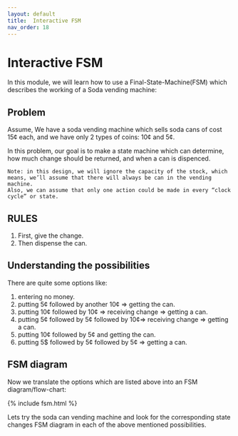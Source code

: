 ```yaml
---
layout: default
title:  Interactive FSM
nav_order: 18
---
```


# Interactive FSM

In this module, we will learn how to use a Final-State-Machine(FSM) which describes the working of a Soda vending machine:

## Problem
Assume, We have a soda vending machine which sells soda cans of cost 15¢ each, and we have only 2 types of coins: 10¢ and 5¢.

In this problem, our goal is to make a state machine which can determine, how much change should be returned, and when a can is dispenced.
```
Note: in this design, we will ignore the capacity of the stock, which means, we’ll assume that there will always be can in the vending machine.
Also, we can assume that only one action could be made in every “clock cycle” or state.
```
## RULES

1. First, give the change.
2. Then dispense the can.

## Understanding the possibilities 
There are quite some options like:
1. entering no money.
2. putting 5¢ followed by another 10¢ => getting the can.
3. putting 10¢ followed by 10¢ => receiving  change => getting a can.
4. putting 5¢ followed by 5¢ followed by 10¢=> receiving  change => getting a can.
5. putting 10¢ followed by 5¢ and getting the can.
6. putting 5$ followed by 5¢ followed by 5¢ => getting a can.

## FSM diagram
Now we translate the options which are listed above into an FSM diagram/flow-chart:

{% include fsm.html %}

Lets try the soda can vending machine and look for the corresponding state changes FSM diagram in each of the above mentioned possibilities.
